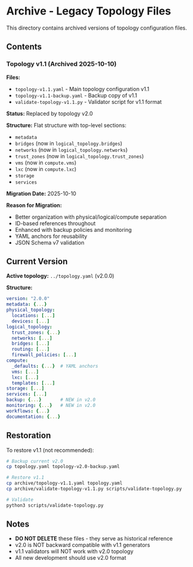 # Archive - Legacy Topology Files

This directory contains archived versions of topology configuration files.

## Contents

### Topology v1.1 (Archived 2025-10-10)

**Files:**
- `topology-v1.1.yaml` - Main topology configuration v1.1
- `topology-v1.1-backup.yaml` - Backup copy of v1.1
- `validate-topology-v1.1.py` - Validator script for v1.1 format

**Status:** Replaced by topology v2.0

**Structure:** Flat structure with top-level sections:
- `metadata`
- `bridges` (now in `logical_topology.bridges`)
- `networks` (now in `logical_topology.networks`)
- `trust_zones` (now in `logical_topology.trust_zones`)
- `vms` (now in `compute.vms`)
- `lxc` (now in `compute.lxc`)
- `storage`
- `services`

**Migration Date:** 2025-10-10

**Reason for Migration:**
- Better organization with physical/logical/compute separation
- ID-based references throughout
- Enhanced with backup policies and monitoring
- YAML anchors for reusability
- JSON Schema v7 validation

## Current Version

**Active topology:** `../topology.yaml` (v2.0.0)

**Structure:**
```yaml
version: "2.0.0"
metadata: {...}
physical_topology:
  locations: [...]
  devices: [...]
logical_topology:
  trust_zones: {...}
  networks: [...]
  bridges: [...]
  routing: [...]
  firewall_policies: [...]
compute:
  _defaults: {...}  # YAML anchors
  vms: [...]
  lxc: [...]
  templates: [...]
storage: [...]
services: [...]
backup: {...}       # NEW in v2.0
monitoring: {...}   # NEW in v2.0
workflows: {...}
documentation: {...}
```

## Restoration

To restore v1.1 (not recommended):
```bash
# Backup current v2.0
cp topology.yaml topology-v2.0-backup.yaml

# Restore v1.1
cp archive/topology-v1.1.yaml topology.yaml
cp archive/validate-topology-v1.1.py scripts/validate-topology.py

# Validate
python3 scripts/validate-topology.py
```

## Notes

- **DO NOT DELETE** these files - they serve as historical reference
- v2.0 is NOT backward compatible with v1.1 generators
- v1.1 validators will NOT work with v2.0 topology
- All new development should use v2.0 format
